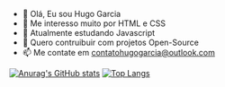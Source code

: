 - 👋 Olá, Eu sou Hugo Garcia
- 👀 Me interesso muito por HTML e CSS
- 🌱 Atualmente estudando Javascript
- 💞️ Quero contruibuir com projetos Open-Source
- 📫 Me contate em contatohugogarcia@outlook.com

[![Anurag's GitHub stats](https://github-readme-stats.vercel.app/api?username=hugogacia360)](https://github.com/anuraghazra/github-readme-stats) [![Top Langs](https://github-readme-stats.vercel.app/api/top-langs/?username=hugogacia360)](https://github.com/anuraghazra/github-readme-stats)
